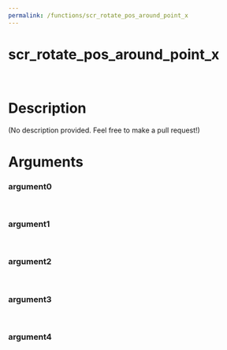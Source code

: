 ```yaml
---
permalink: /functions/scr_rotate_pos_around_point_x
---
```

# scr_rotate_pos_around_point_x  
&nbsp;  
# Description  
(No description provided. Feel free to make a pull request!) 
&nbsp;  
# Arguments
### argument0

&nbsp;    
### argument1

&nbsp;    
### argument2

&nbsp;    
### argument3

&nbsp;    
### argument4

&nbsp;    


